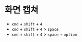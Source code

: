 # 화면 캡쳐

- `cmd` + `shift` + `4`
- `cmd` + `shift` + `4` > `space`
- `cmd` + `shift` + `4` > `space` + `option`
